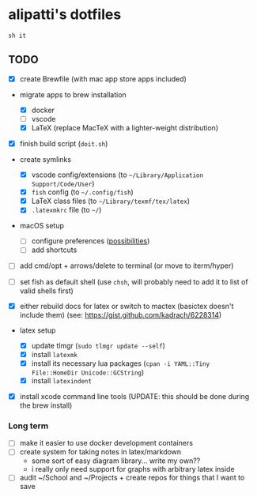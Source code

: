 # alipatti's dotfiles

`sh it`

## TODO

- [x] create Brewfile (with mac app store apps included)
- migrate apps to brew installation

  - [x] docker
  - [ ] vscode
  - [x] LaTeX (replace MacTeX with a lighter-weight distribution)

- [x] finish build script (`doit.sh`)

- create symlinks

  - [x] vscode config/extensions
        (to `~/Library/Application Support/Code/User`)
  - [x] `fish` config
        (to `~/.config/fish`)
  - [x] LaTeX class files
        (to `~/Library/texmf/tex/latex`)
  - [x] `.latexmkrc` file
        (to `~/`)

- macOS setup
  - [ ] configure preferences ([possibilities](https://ss64.com/osx/syntax-defaults.html))
  - [ ] add shortcuts
- [ ] add cmd/opt + arrows/delete to terminal (or move to iterm/hyper)

- [ ] set fish as default shell
      (use `chsh`, will probably need to add it to list of valid shells first)

- [x] either rebuild docs for latex or switch to mactex (basictex doesn't include them)
      (see: <https://gist.github.com/kadrach/6228314>)

- latex setup

  - [x] update tlmgr (`sudo tlmgr update --self`)
  - [x] install `latexmk`
  - [x] install its necessary lua packages
        (`cpan -i YAML::Tiny File::HomeDir Unicode::GCString`)
  - [x] install `latexindent`

- [x] install xcode command line tools
      (UPDATE: this should be done during the brew install)

### Long term

- [ ] make it easier to use docker development containers
- [ ] create system for taking notes in latex/markdown
  - some sort of easy diagram library... write my own??
  - i really only need support for graphs with arbitrary latex inside
- [ ] audit ~/School and ~/Projects + create repos for things that I want to save
